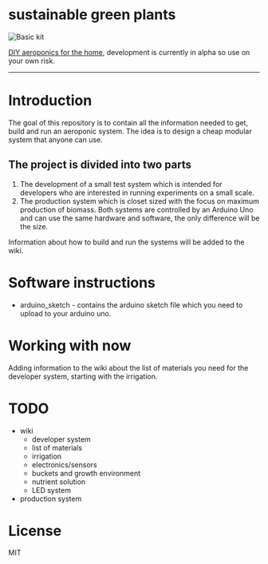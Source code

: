 # sustainable green plants
![Basic kit](doc/img/basickitexample.jpg?raw=true "Basic kit version in the window")

[DIY aeroponics for the home](https://www.dropbox.com/sh/nx1g1m9xj6oz451/AABnalTH5EBVytOSFOYaLh_Da?dl=0 "Images in Dropbox"),
development is currently in alpha so use on your own risk.

------

# Introduction
The goal of this repository is to contain all the information needed to get,
build and run an aeroponic system. The idea is to design a cheap modular system
that anyone can use.

## The project is divided into two parts
1. The development of a small test system which is intended for developers who
   are interested in running experiments on a small scale.
2. The production system which is closet sized with the focus on maximum
   production of biomass. Both systems are controlled by an Arduino Uno and can
   use the same hardware and software, the only difference will be the size.

Information about how to build and run the systems will be added to the wiki.

# Software instructions
* arduino_sketch - contains the arduino sketch file which you need to upload to
  your arduino uno.

# Working with now
Adding information to the wiki about the list of materials you need for the
developer system, starting with the irrigation.

# TODO
* wiki
  + developer system
  + list of materials
  + irrigation
  + electronics/sensors
  + buckets and growth environment
  + nutrient solution
  + LED system
* production system

# License
MIT
